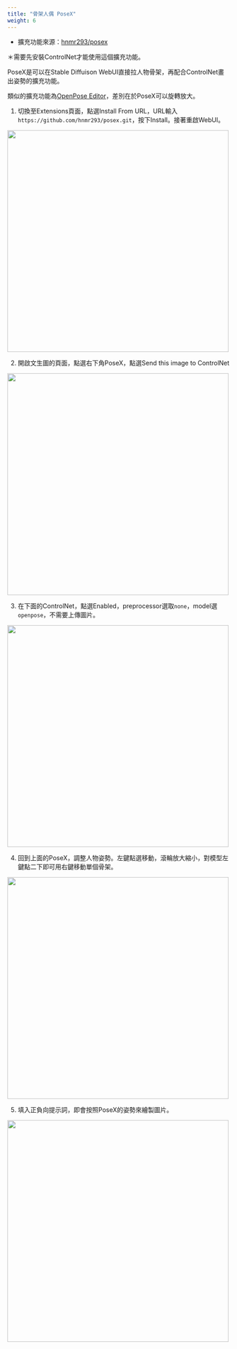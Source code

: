 ```yaml
---
title: "骨架人偶 PoseX"
weight: 6
---
```


- 擴充功能來源：[hnmr293/posex](https://github.com/hnmr293/posex)

＊需要先安裝ControlNet才能使用這個擴充功能。

PoseX是可以在Stable Diffuison WebUI直接拉人物骨架，再配合ControlNet畫出姿勢的擴充功能。

類似的擴充功能為[OpenPose Editor](https://github.com/fkunn1326/openpose-editor)，差別在於PoseX可以旋轉放大。

1. 切換至Extensions頁面，點選Install From URL，URL輸入`https://github.com/hnmr293/posex.git`，按下Install。接著重啟WebUI。

<img src=/posts/stable-diffusion-webui-manuals/images/JO86Lmt.webp alt=""  width=500 loading="lazy">

2. 開啟文生圖的頁面，點選右下角PoseX，點選Send this image to ControlNet

<img src=/posts/stable-diffusion-webui-manuals/images/S9hRG7F.webp alt=""  width=500 loading="lazy">

3. 在下面的ControlNet，點選Enabled，preprocessor選取`none`，model選`openpose`，不需要上傳圖片。

<img src=/posts/stable-diffusion-webui-manuals/images/8xBVj5e.webp alt=""  width=500 loading="lazy">

4. 回到上面的PoseX，調整人物姿勢。左鍵點選移動，滾輪放大縮小，對模型左鍵點二下即可用右鍵移動單個骨架。

<img src=/posts/stable-diffusion-webui-manuals/images/Dy2Xpac.webp alt=""  width=500 loading="lazy">

5. 填入正負向提示詞，即會按照PoseX的姿勢來繪製圖片。

<img src=/posts/stable-diffusion-webui-manuals/images/iCILLPO.webp alt=""  width=500 loading="lazy">
